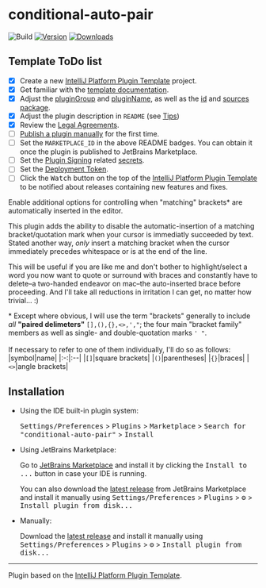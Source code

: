 # conditional-auto-pair

![Build](https://github.com/toonarmy14/conditional-auto-pair/workflows/Build/badge.svg)
[![Version](https://img.shields.io/jetbrains/plugin/v/MARKETPLACE_ID.svg)](https://plugins.jetbrains.com/plugin/MARKETPLACE_ID)
[![Downloads](https://img.shields.io/jetbrains/plugin/d/MARKETPLACE_ID.svg)](https://plugins.jetbrains.com/plugin/MARKETPLACE_ID)

## Template ToDo list
- [x] Create a new [IntelliJ Platform Plugin Template][template] project.
- [x] Get familiar with the [template documentation][template].
- [x] Adjust the [pluginGroup](./gradle.properties) and [pluginName](./gradle.properties), as well as the [id](./src/main/resources/META-INF/plugin.xml) and [sources package](./src/main/kotlin).
- [x] Adjust the plugin description in `README` (see [Tips][docs:plugin-description])
- [x] Review the [Legal Agreements](https://plugins.jetbrains.com/docs/marketplace/legal-agreements.html?from=IJPluginTemplate).
- [ ] [Publish a plugin manually](https://plugins.jetbrains.com/docs/intellij/publishing-plugin.html?from=IJPluginTemplate) for the first time.
- [ ] Set the `MARKETPLACE_ID` in the above README badges. You can obtain it once the plugin is published to JetBrains Marketplace.
- [ ] Set the [Plugin Signing](https://plugins.jetbrains.com/docs/intellij/plugin-signing.html?from=IJPluginTemplate) related [secrets](https://github.com/JetBrains/intellij-platform-plugin-template#environment-variables).
- [ ] Set the [Deployment Token](https://plugins.jetbrains.com/docs/marketplace/plugin-upload.html?from=IJPluginTemplate).
- [ ] Click the <kbd>Watch</kbd> button on the top of the [IntelliJ Platform Plugin Template][template] to be notified about releases containing new features and fixes.

<!-- Plugin description -->
Enable additional options for controlling when "matching" brackets* are automatically inserted in the editor. 

This plugin adds the ability to disable the automatic-insertion of a matching bracket/quotation mark when your cursor is immediatly succeeded by text. Stated another way, *only* insert a matching bracket when the cursor immediately precedes whitespace or is at the end of the line. 

This will be useful if you are like me and don't bother to highlight/select a word you now want to quote or surround with braces and constantly have to delete–a two-handed endeavor on mac–the auto-inserted brace before proceeding. And I'll take all reductions in irritation I can get, no matter how trivial... :)

\* Except where obvious, I will use the term "brackets" generally to include _all_ **"paired delimeters"** `[],(),{},<>,',"`; the four main "bracket family" members as well as single- and double-quotation marks `' "`. \
\
If necessary to refer to one of them individually, I'll do so as follows:\
|symbol|name|
|:-:|:--|
|`[]`|square brackets|
|`()`|parentheses|
|`{}`|braces|
|`<>`|angle brackets|
    
<!-- Plugin description end -->

## Installation

- Using the IDE built-in plugin system:
  
  <kbd>Settings/Preferences</kbd> > <kbd>Plugins</kbd> > <kbd>Marketplace</kbd> > <kbd>Search for "conditional-auto-pair"</kbd> >
  <kbd>Install</kbd>
  
- Using JetBrains Marketplace:

  Go to [JetBrains Marketplace](https://plugins.jetbrains.com/plugin/MARKETPLACE_ID) and install it by clicking the <kbd>Install to ...</kbd> button in case your IDE is running.

  You can also download the [latest release](https://plugins.jetbrains.com/plugin/MARKETPLACE_ID/versions) from JetBrains Marketplace and install it manually using
  <kbd>Settings/Preferences</kbd> > <kbd>Plugins</kbd> > <kbd>⚙️</kbd> > <kbd>Install plugin from disk...</kbd>

- Manually:

  Download the [latest release](https://github.com/toonarmy14/conditional-auto-pair/releases/latest) and install it manually using
  <kbd>Settings/Preferences</kbd> > <kbd>Plugins</kbd> > <kbd>⚙️</kbd> > <kbd>Install plugin from disk...</kbd>


---
Plugin based on the [IntelliJ Platform Plugin Template][template].

[template]: https://github.com/JetBrains/intellij-platform-plugin-template
[docs:plugin-description]: https://plugins.jetbrains.com/docs/intellij/plugin-user-experience.html#plugin-description-and-presentation
